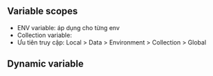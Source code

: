 ## Variable scopes
- ENV variable: áp dụng cho từng env
- Collection variable: 
- Ưu tiên truy cập: Local > Data > Environment > Collection > Global

## Dynamic variable

